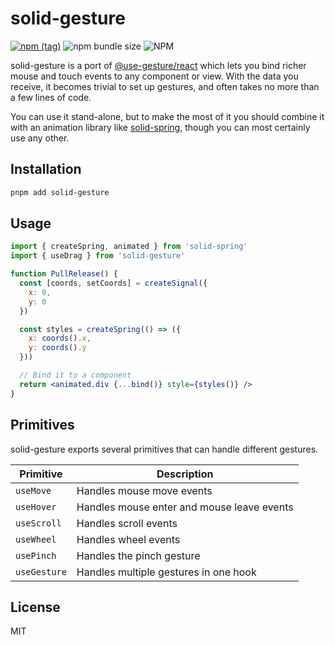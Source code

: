# solid-gesture

[![npm (tag)](https://img.shields.io/npm/v/solid-gesture?style=flat&colorA=000000&colorB=000000)](https://www.npmjs.com/package/solid-gesture) ![npm bundle size](https://img.shields.io/bundlephobia/minzip/solid-gesture?style=flat&colorA=000000&colorB=000000) ![NPM](https://img.shields.io/npm/l/solid-gesture?style=flat&colorA=000000&colorB=000000)

solid-gesture is a port of [@use-gesture/react](https://github.com/pmndrs/use-gesture) which lets you bind richer mouse and touch events to any component or view. With the data you receive, it becomes trivial to set up gestures, and often takes no more than a few lines of code.

You can use it stand-alone, but to make the most of it you should combine it with an animation library like [solid-spring](https://github.com/Aslemammad/solid-spring), though you can most certainly use any other.

## Installation

```bash
pnpm add solid-gesture
```

## Usage

```jsx
import { createSpring, animated } from 'solid-spring'
import { useDrag } from 'solid-gesture'

function PullRelease() {
  const [coords, setCoords] = createSignal({
    x: 0,
    y: 0
  })

  const styles = createSpring(() => ({
    x: coords().x,
    y: coords().y 
  }))

  // Bind it to a component
  return <animated.div {...bind()} style={styles()} />
}
```

## Primitives

solid-gesture exports several primitives that can handle different gestures.

| Primitive    | Description                                |
|--------------|--------------------------------------------|
| `useMove`    | Handles mouse move events                  |
| `useHover`   | Handles mouse enter and mouse leave events |
| `useScroll`  | Handles scroll events                      |
| `useWheel`   | Handles wheel events                       |
| `usePinch`   | Handles the pinch gesture                  |
| `useGesture` | Handles multiple gestures in one hook      |

## License

MIT
